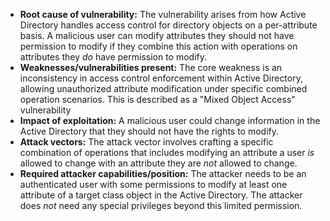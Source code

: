 - **Root cause of vulnerability:** The vulnerability arises from how Active Directory handles access control for directory objects on a per-attribute basis. A malicious user can modify attributes they should not have permission to modify if they combine this action with operations on attributes they *do* have permission to modify.
- **Weaknesses/vulnerabilities present:** The core weakness is an inconsistency in access control enforcement within Active Directory, allowing unauthorized attribute modification under specific combined operation scenarios. This is described as a "Mixed Object Access" vulnerability
- **Impact of exploitation:** A malicious user could change information in the Active Directory that they should not have the rights to modify.
- **Attack vectors:** The attack vector involves crafting a specific combination of operations that includes modifying an attribute a user *is* allowed to change with an attribute they are *not* allowed to change.
- **Required attacker capabilities/position:** The attacker needs to be an authenticated user with some permissions to modify at least one attribute of a target class object in the Active Directory. The attacker does *not* need any special privileges beyond this limited permission.